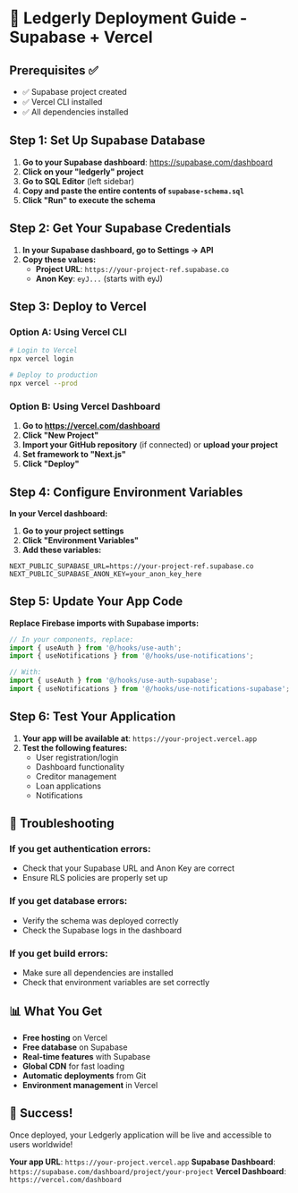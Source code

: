 # 🚀 Ledgerly Deployment Guide - Supabase + Vercel

## Prerequisites ✅
- ✅ Supabase project created
- ✅ Vercel CLI installed
- ✅ All dependencies installed

## Step 1: Set Up Supabase Database

1. **Go to your Supabase dashboard**: https://supabase.com/dashboard
2. **Click on your "ledgerly" project**
3. **Go to SQL Editor** (left sidebar)
4. **Copy and paste the entire contents of `supabase-schema.sql`**
5. **Click "Run" to execute the schema**

## Step 2: Get Your Supabase Credentials

1. **In your Supabase dashboard, go to Settings → API**
2. **Copy these values:**
   - **Project URL**: `https://your-project-ref.supabase.co`
   - **Anon Key**: `eyJ...` (starts with eyJ)

## Step 3: Deploy to Vercel

### Option A: Using Vercel CLI
```bash
# Login to Vercel
npx vercel login

# Deploy to production
npx vercel --prod
```

### Option B: Using Vercel Dashboard
1. **Go to https://vercel.com/dashboard**
2. **Click "New Project"**
3. **Import your GitHub repository** (if connected) or **upload your project**
4. **Set framework to "Next.js"**
5. **Click "Deploy"**

## Step 4: Configure Environment Variables

**In your Vercel dashboard:**
1. **Go to your project settings**
2. **Click "Environment Variables"**
3. **Add these variables:**

```
NEXT_PUBLIC_SUPABASE_URL=https://your-project-ref.supabase.co
NEXT_PUBLIC_SUPABASE_ANON_KEY=your_anon_key_here
```

## Step 5: Update Your App Code

**Replace Firebase imports with Supabase imports:**

```typescript
// In your components, replace:
import { useAuth } from '@/hooks/use-auth';
import { useNotifications } from '@/hooks/use-notifications';

// With:
import { useAuth } from '@/hooks/use-auth-supabase';
import { useNotifications } from '@/hooks/use-notifications-supabase';
```

## Step 6: Test Your Application

1. **Your app will be available at**: `https://your-project.vercel.app`
2. **Test the following features:**
   - User registration/login
   - Dashboard functionality
   - Creditor management
   - Loan applications
   - Notifications

## 🔧 Troubleshooting

### If you get authentication errors:
- Check that your Supabase URL and Anon Key are correct
- Ensure RLS policies are properly set up

### If you get database errors:
- Verify the schema was deployed correctly
- Check the Supabase logs in the dashboard

### If you get build errors:
- Make sure all dependencies are installed
- Check that environment variables are set correctly

## 📊 What You Get

- **Free hosting** on Vercel
- **Free database** on Supabase
- **Real-time features** with Supabase
- **Global CDN** for fast loading
- **Automatic deployments** from Git
- **Environment management** in Vercel

## 🎉 Success!

Once deployed, your Ledgerly application will be live and accessible to users worldwide!

**Your app URL**: `https://your-project.vercel.app`
**Supabase Dashboard**: `https://supabase.com/dashboard/project/your-project`
**Vercel Dashboard**: `https://vercel.com/dashboard`

